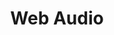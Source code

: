---
title: Web Audio
authors:
- thebeebs
intro: 'A look at the Web Audio API'
types:
- web
categories:
- tutorials
published: 2017/02/25 12:00:00
updated: 2017/02/25 13:00:00
---